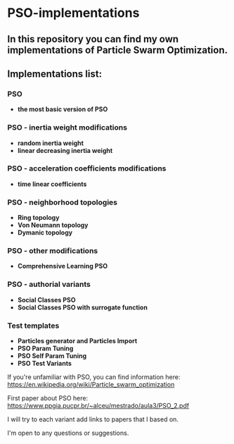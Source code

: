 # PSO-implementations
## In this repository you can find my own implementations of Particle Swarm Optimization.

## Implementations list:

### PSO
- **the most basic version of PSO**

### PSO - inertia weight modifications
- **random inertia weight**
- **linear decreasing inertia weight**

### PSO - acceleration coefficients modifications
- **time linear coefficients**

### PSO - neighborhood topologies
- **Ring topology**
- **Von Neumann topology**
- **Dymanic topology**

### PSO - other modifications
- **Comprehensive Learning PSO**

### PSO - authorial variants
- **Social Classes PSO**
- **Social Classes PSO with surrogate function**

### Test templates
- **Particles generator and Particles Import**
- **PSO Param Tuning**
- **PSO Self Param Tuning**
- **PSO Test Variants**


If you're unfamiliar with PSO, you can find information here: https://en.wikipedia.org/wiki/Particle_swarm_optimization

First paper about PSO here: https://www.ppgia.pucpr.br/~alceu/mestrado/aula3/PSO_2.pdf

I will try to each variant add links to papers that I based on.

I'm open to any questions or suggestions.
